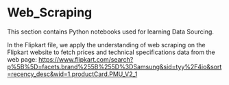 # Web_Scraping
This section contains Python notebooks used for learning Data Sourcing.


In the Flipkart file, we apply the understanding of web scraping on the Flipkart website to fetch prices and technical specifications data from the web page: 
https://www.flipkart.com/search?p%5B%5D=facets.brand%255B%255D%3DSamsung&sid=tyy%2F4io&sort=recency_desc&wid=1.productCard.PMU_V2_1
